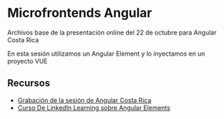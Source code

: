 # Microfrontends Angular
Archivos base de la presentación online del 22 de octubre para Angular Costa Rica

En esta sesión utilizamos un Angular Element  y lo inyectamos en un proyecto VUE

## Recursos

- [Grabación de la sesión de Angular Costa Rica](https://www.youtube.com/watch?v=U1ioeiVvAyg&fbclid=IwAR0LBHGKRRuUoWW1Su7sElUMx55XNimXQdbtXBH-vtW-f4RmSin0MmnLX6U)
- [Curso De LinkedIn Learning sobre Angular Elements](https://www.linkedin.com/learning/angular-trucos/ajustes-y-compilacion-de-un-angular-element)
